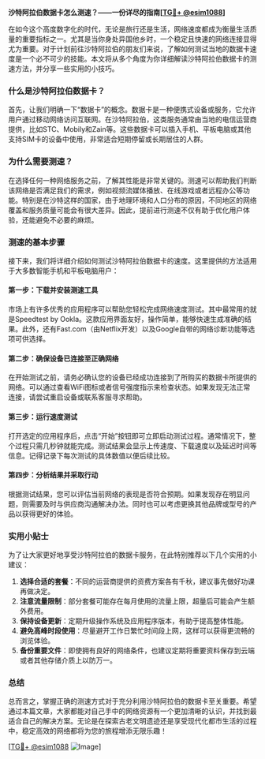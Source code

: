 **沙特阿拉伯数据卡怎么测速？——一份详尽的指南[[TG💪+ @esim1088](https://t.me/s/esim1088)]**

在如今这个高度数字化的时代，无论是旅行还是生活，网络速度都成为衡量生活质量的重要指标之一。尤其是当你身处异国他乡时，一个稳定且快速的网络连接显得尤为重要。对于计划前往沙特阿拉伯的朋友们来说，了解如何测试当地的数据卡速度是一个必不可少的技能。本文将从多个角度为你详细解读沙特阿拉伯数据卡的测速方法，并分享一些实用的小技巧。

### 什么是沙特阿拉伯数据卡？

首先，让我们明确一下“数据卡”的概念。数据卡是一种便携式设备或服务，它允许用户通过移动网络访问互联网。在沙特阿拉伯，这类服务通常由当地的电信运营商提供，比如STC、Mobily和Zain等。这些数据卡可以插入手机、平板电脑或其他支持SIM卡的设备中使用，非常适合短期停留或长期居住的人群。

### 为什么需要测速？

在选择任何一种网络服务之前，了解其性能是非常关键的。测速可以帮助我们判断该网络是否满足我们的需求，例如视频流媒体播放、在线游戏或者远程办公等功能。特别是在沙特这样的国家，由于地理环境和人口分布的原因，不同地区的网络覆盖和服务质量可能会有很大差异。因此，提前进行测速不仅有助于优化用户体验，还能避免不必要的麻烦。

### 测速的基本步骤

接下来，我们将详细介绍如何测试沙特阿拉伯数据卡的速度。这里提供的方法适用于大多数智能手机和平板电脑用户：

#### 第一步：下载并安装测速工具
市场上有许多优秀的应用程序可以帮助您轻松完成网络速度测试。其中最常用的就是Speedtest by Ookla。这款应用界面友好，操作简单，能够快速生成准确的结果。此外，还有Fast.com（由Netflix开发）以及Google自带的网络诊断功能等选项可供选择。

#### 第二步：确保设备已连接至正确网络
在开始测试之前，请务必确认您的设备已经成功连接到了所购买的数据卡所提供的网络。可以通过查看WiFi图标或者信号强度指示来检查状态。如果发现无法正常连接，请尝试重启设备或联系客服寻求帮助。

#### 第三步：运行速度测试
打开选定的应用程序后，点击“开始”按钮即可立即启动测试过程。通常情况下，整个过程只需几秒钟就能完成。测试结果会显示上传速度、下载速度以及延迟时间等信息。记得记录下每次测试的具体数值以便后续比较。

#### 第四步：分析结果并采取行动
根据测试结果，您可以评估当前网络的表现是否符合预期。如果发现存在明显问题，则需要及时与供应商沟通解决办法。同时也可以考虑更换其他品牌或型号的产品以获得更好的体验。

### 实用小贴士

为了让大家更好地享受沙特阿拉伯的数据卡服务，在此特别推荐以下几个实用的小建议：

1. **选择合适的套餐**：不同的运营商提供的资费方案各有千秋，建议事先做好功课再做决定。
2. **注意流量限制**：部分套餐可能存在每月使用的流量上限，超量后可能会产生额外费用。
3. **保持设备更新**：定期升级操作系统及应用程序版本，有助于提高整体性能。
4. **避免高峰时段使用**：尽量避开工作日繁忙时间段上网，这样可以获得更流畅的浏览体验。
5. **备份重要文件**：即使拥有良好的网络条件，也建议定期将重要资料保存到云端或者其他存储介质上以防万一。

### 总结

总而言之，掌握正确的测速方式对于充分利用沙特阿拉伯的数据卡至关重要。希望通过本篇文章，大家都能对自己手中的网络资源有一个更加清晰的认识，并找到最适合自己的解决方案。无论是在探索古老文明遗迹还是享受现代化都市生活的过程中，稳定高效的网络都将为您的旅程增添无限乐趣！

[[TG💪+ @esim1088](https://t.me/s/esim1088) ![Image](https://i.postimg.cc/4NQfJmqS/Snipaste-2025-05-13-00-14-12.png)]